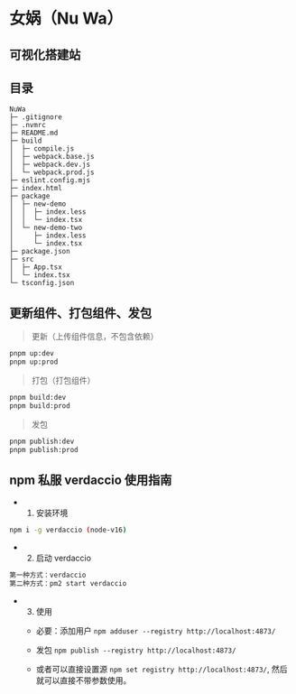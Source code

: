 # 女娲（Nu Wa）

## 可视化搭建站

## 目录

```shell
NuWa
├─ .gitignore
├─ .nvmrc
├─ README.md
├─ build
│  ├─ compile.js
│  ├─ webpack.base.js
│  ├─ webpack.dev.js
│  └─ webpack.prod.js
├─ eslint.config.mjs
├─ index.html
├─ package
│  ├─ new-demo
│  │  ├─ index.less
│  │  └─ index.tsx
│  └─ new-demo-two
│     ├─ index.less
│     └─ index.tsx
├─ package.json
├─ src
│  ├─ App.tsx
│  └─ index.tsx
└─ tsconfig.json

```

## 更新组件、打包组件、发包

> 更新（上传组件信息，不包含依赖）
```bash
pnpm up:dev
pnpm up:prod
```
> 打包（打包组件）
```bash
pnpm build:dev
pnpm build:prod
```
> 发包
```bash
pnpm publish:dev
pnpm publish:prod
```

## npm 私服 verdaccio 使用指南
- 1. 安装环境
```bash
npm i -g verdaccio (node-v16)

```
- 2. 启动 verdaccio
```bash
第一种方式：verdaccio
第二种方式：pm2 start verdaccio
```
- 3. 使用
  - 必要：添加用户 `npm adduser --registry http://localhost:4873/`
  - 发包 `npm publish --registry http://localhost:4873/`

  - 或者可以直接设置源 `npm set registry http://localhost:4873/`, 然后就可以直接不带参数使用。
